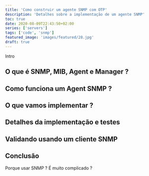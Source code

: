 ```yaml
---
title: 'Como construir um agente SNMP com OTP'
description: 'Detalhes sobre a implementação de um agente SNMP'
toc: true
date: 2020-08-09T22:43:50+02:00
series: ['servers']
tags: ['code', 'snmp']
featured_image: 'images/featured/28.jpg'
draft: true
---
```


Intro

## O que é SNMP, MIB, Agent e Manager ?

## Como funciona um Agent SNMP ?

## O que vamos implementar ?

## Detalhes da implementação e testes

## Validando usando um cliente SNMP

## Conclusão

Porque usar SNMP ? É muito complicado ?
